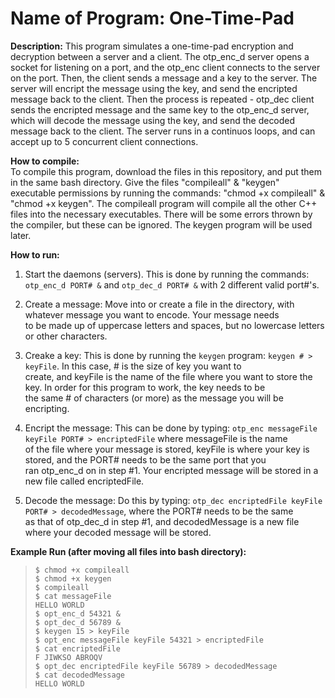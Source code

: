# Name of Program: One-Time-Pad

**Description:** 
This program simulates a one-time-pad encryption and decryption between a server and a client. The otp_enc_d server opens a socket for listening on a port, and the otp_enc client connects to the server on the port. Then, the client sends a message and a key to the server. The server will encript the message using the key, and send the encripted message back to the client. Then the process is repeated - otp_dec client sends the encripted message and the same key to the otp_enc_d server, which will decode the message using the key, and send the decoded message back to the client. The server runs in a continuos loops, and can accept up to 5 concurrent client connections.  

**How to compile:**   
To compile this program, download the files in this repository, and put them in the same bash directory. Give the files "compileall" & "keygen" executable permissions by running the commands: "chmod +x compileall" & "chmod +x keygen". The compileall program will compile all the other C++ files into the necessary executables. There will be some errors thrown by the compiler, but these can be ignored. The keygen program will be used later.  

**How to run:**  
1. Start the daemons (servers). This is done by running the commands:  
  `otp_enc_d PORT# &` and `otp_dec_d PORT# &` with 2 different valid port#'s.  

2. Create a message: Move into or create a file in the directory, with whatever message you want to encode. Your message needs  
to be made up of uppercase letters and spaces, but no lowercase letters or other characters.  

3. Creake a key: This is done by running the `keygen` program: `keygen # > keyFile`. In this case, # is the size of key you want to  
create, and keyFile is the name of the file where you want to store the key. In order for this program to work, the key needs to be  
the same # of characters (or more) as the message you will be encripting.  

4. Encript the message: This can be done by typing: `otp_enc messageFile keyFile PORT# > encriptedFile` where messageFile is the name   
of the file where your message is stored, keyFile is where your key is stored, and the PORT# needs to be the same port that you   
ran otp_enc_d on in step #1. Your encripted message will be stored in a new file called encriptedFile.  

5. Decode the message: Do this by typing: `otp_dec encriptedFile keyFile PORT# > decodedMessage`, where the PORT# needs to be the same  
as that of otp_dec_d in step #1, and decodedMessage is a new file where your decoded message will be stored.  

**Example Run (after moving all files into bash directory):**  
> `$ chmod +x compileall`  
> `$ chmod +x keygen`  
> `$ compileall`  
> `$ cat messageFile`  
> `HELLO WORLD`  
> `$ opt_enc_d 54321 &`  
> `$ opt_dec_d 56789 &`  
> `$ keygen 15 > keyFile`  
> `$ opt_enc messageFile keyFile 54321 > encriptedFile`  
> `$ cat encriptedFile`  
> `F JIWKSO ABROQV`  
> `$ opt_dec encriptedFile keyFile 56789 > decodedMessage`  
> `$ cat decodedMessage`  
> `HELLO WORLD`  
